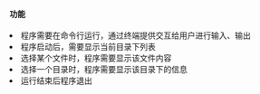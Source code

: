 <h4>功能</h4>
 <li>程序需要在命令行运行，通过终端提供交互给用户进行输入、输出
 <li>程序启动后，需要显示当前目录下列表
 <li>选择某个文件时，程序需要显示该文件内容
 <li>选择一个目录时，程序需要显示该目录下的信息
 <li>运行结束后程序退出
